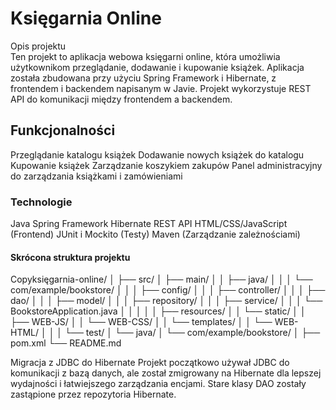 # Księgarnia Online
Opis projektu  
Ten projekt to aplikacja webowa księgarni online, która umożliwia użytkownikom przeglądanie, dodawanie i kupowanie książek. Aplikacja została zbudowana przy użyciu Spring Framework i Hibernate, z frontendem i backendem napisanym w Javie. Projekt wykorzystuje REST API do komunikacji między frontendem a backendem.

## Funkcjonalności

Przeglądanie katalogu książek
Dodawanie nowych książek do katalogu
Kupowanie książek
Zarządzanie koszykiem zakupów
Panel administracyjny do zarządzania książkami i zamówieniami

### Technologie

Java
Spring Framework
Hibernate
REST API
HTML/CSS/JavaScript (Frontend)
JUnit i Mockito (Testy)
Maven (Zarządzanie zależnościami)

#### Skrócona struktura projektu
Copyksięgarnia-online/
│
├── src/
│   ├── main/
│   │   ├── java/
│   │   │   └── com/example/bookstore/
│   │   │       ├── config/
│   │   │       ├── controller/
│   │   │       ├── dao/
│   │   │       ├── model/
│   │   │       ├── repository/
│   │   │       ├── service/
│   │   │       └── BookstoreApplication.java
│   │   │
│   │   ├── resources/
│   │   └── static/
│   │       ├── WEB-JS/
│   │       └── WEB-CSS/
│   │   └── templates/
│   │       └── WEB-HTML/
│   │
│   └── test/
│       └── java/
│           └── com/example/bookstore/
│
├── pom.xml
└── README.md


Migracja z JDBC do Hibernate
Projekt początkowo używał JDBC do komunikacji z bazą danych, ale został zmigrowany na Hibernate dla lepszej wydajności i łatwiejszego zarządzania encjami. Stare klasy DAO zostały zastąpione przez repozytoria Hibernate.

